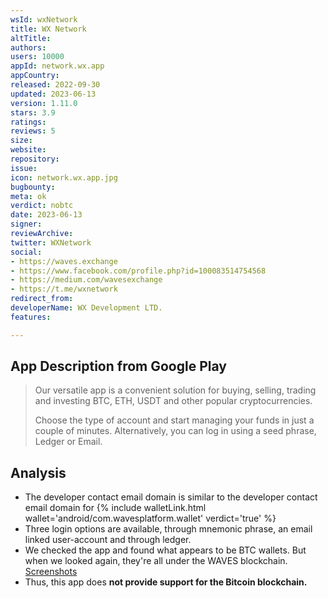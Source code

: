 ```yaml
---
wsId: wxNetwork
title: WX Network
altTitle: 
authors: 
users: 10000
appId: network.wx.app
appCountry: 
released: 2022-09-30
updated: 2023-06-13
version: 1.11.0
stars: 3.9
ratings: 
reviews: 5
size: 
website: 
repository: 
issue: 
icon: network.wx.app.jpg
bugbounty: 
meta: ok
verdict: nobtc
date: 2023-06-13
signer: 
reviewArchive: 
twitter: WXNetwork
social:
- https://waves.exchange
- https://www.facebook.com/profile.php?id=100083514754568
- https://medium.com/wavesexchange
- https://t.me/wxnetwork
redirect_from: 
developerName: WX Development LTD.
features: 

---
```


## App Description from Google Play 

> Our versatile app is a convenient solution for buying, selling, trading and investing BTC, ETH, USDT and other popular cryptocurrencies.
>
> Choose the type of account and start managing your funds in just a couple of minutes. Alternatively, you can log in using a seed phrase, Ledger or Email.

## Analysis 

- The developer contact email domain is similar to the developer contact email domain for {% include walletLink.html wallet='android/com.wavesplatform.wallet' verdict='true' %}
- Three login options are available, through mnemonic phrase, an email linked user-account and through ledger. 
- We checked the app and found what appears to be BTC wallets. But when we looked again, they're all under the WAVES blockchain. [Screenshots](https://twitter.com/BitcoinWalletz/status/1668527108392378369)
- Thus, this app does **not provide support for the Bitcoin blockchain.**




